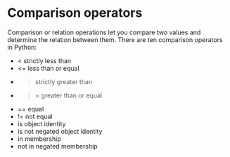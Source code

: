# Comparison operators
Comparison or relation operations let you compare two values and determine the relation between them. There are ten comparison operators in Python:
- < strictly less than
- <= less than or equal
- > strictly greater than
- >= greater than or equal
- == equal
- != not equal
- is object identity
- is not negated object identity
- in membership
- not in negated membership
